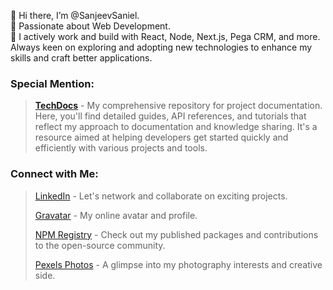 👋 Hi there, I’m @SanjeevSaniel.  
👀 Passionate about Web Development.  
🌱 I actively work and build with React, Node, Next.js, Pega CRM, and more. Always keen on exploring and adopting new technologies to enhance my skills and craft better applications.

### Special Mention:
> **[TechDocs](https://github.com/SanjeevSaniel/Tech-Docs)** - My comprehensive repository for project documentation. Here, you'll find detailed guides, API references, and tutorials that reflect my approach to documentation and knowledge sharing. It's a resource aimed at helping developers get started quickly and efficiently with various projects and tools.

### Connect with Me:
> [LinkedIn](https://www.linkedin.com/in/sanjeevsaniel/) - Let's network and collaborate on exciting projects.
>
> [Gravatar](https://gravatar.com/blissful2cf66584a9) - My online avatar and profile.
>
> [NPM Registry](https://www.npmjs.com/~sanjeevsaniel) - Check out my published packages and contributions to the open-source community.
>
> [Pexels Photos](https://www.pexels.com/@sanjeev-saniel-875428/) - A glimpse into my photography interests and creative side.

<!---
SanjeevSaniel/SanjeevSaniel is a ✨ special ✨ repository because its `README.md` (this file) appears on your GitHub profile.
You can click the Preview link to take a look at your changes.
--->
